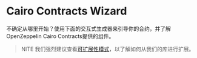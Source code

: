 # Cairo Contracts Wizard
不确定从哪里开始？使用下面的交互式生成器来引导你的合约，并了解OpenZeppelin Cairo Contracts提供的组件。

> NITE
我们强烈建议查看[可扩展性模式](./Extensibility.md)，以了解如何从我们的库进行扩展。